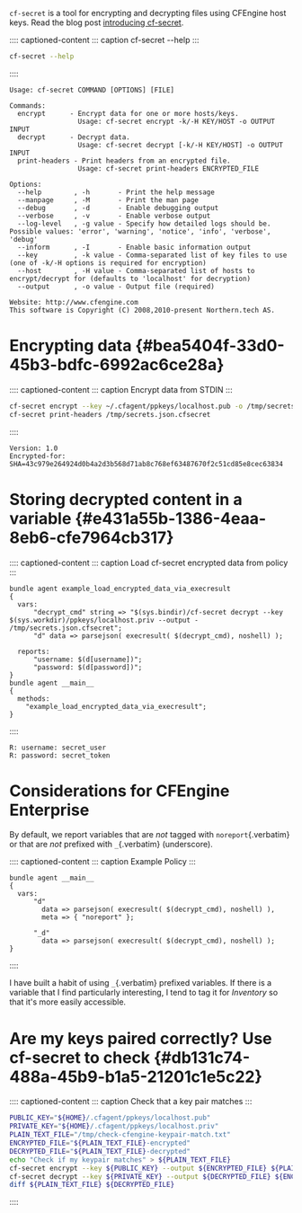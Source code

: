 `cf-secret` is a tool for encrypting and decrypting files using CFEngine
host keys. Read the blog post [introducing
cf-secret](https://cfengine.com/blog/2020/cf-secret/).

:::: captioned-content
::: caption
cf-secret --help
:::

``` {.bash org-language="sh" results="output" exports="both"}
cf-secret --help
```
::::

``` example
Usage: cf-secret COMMAND [OPTIONS] [FILE]

Commands:
  encrypt      - Encrypt data for one or more hosts/keys.
                 Usage: cf-secret encrypt -k/-H KEY/HOST -o OUTPUT INPUT
  decrypt      - Decrypt data.
                 Usage: cf-secret decrypt [-k/-H KEY/HOST] -o OUTPUT INPUT
  print-headers - Print headers from an encrypted file.
                 Usage: cf-secret print-headers ENCRYPTED_FILE

Options:
  --help        , -h       - Print the help message
  --manpage     , -M       - Print the man page
  --debug       , -d       - Enable debugging output
  --verbose     , -v       - Enable verbose output
  --log-level   , -g value - Specify how detailed logs should be. Possible values: 'error', 'warning', 'notice', 'info', 'verbose', 'debug'
  --inform      , -I       - Enable basic information output
  --key         , -k value - Comma-separated list of key files to use (one of -k/-H options is required for encryption)
  --host        , -H value - Comma-separated list of hosts to encrypt/decrypt for (defaults to 'localhost' for decryption)
  --output      , -o value - Output file (required)

Website: http://www.cfengine.com
This software is Copyright (C) 2008,2010-present Northern.tech AS.
```

# Encrypting data {#bea5404f-33d0-45b3-bdfc-6992ac6ce28a}

:::: captioned-content
::: caption
Encrypt data from STDIN
:::

``` {.bash org-language="sh" results="output" exports="both"}
cf-secret encrypt --key ~/.cfagent/ppkeys/localhost.pub -o /tmp/secrets.json.cfsecret <\(echo '{ "username": "secret_user", "password": "secret_token" }'\)
cf-secret print-headers /tmp/secrets.json.cfsecret
```
::::

``` example
Version: 1.0
Encrypted-for: SHA=43c979e264924d0b4a2d3b568d71ab8c768ef63487670f2c51cd85e8cec63834
```

# Storing decrypted content in a variable {#e431a55b-1386-4eaa-8eb6-cfe7964cb317}

:::: captioned-content
::: caption
Load cf-secret encrypted data from policy
:::

``` {.cfengine3 include-stdlib="t" log-level="info" exports="both" tangle="example_cf_secret_execresult.cf"}
bundle agent example_load_encrypted_data_via_execresult
{
  vars:
      "decrypt_cmd" string => "$(sys.bindir)/cf-secret decrypt --key $(sys.workdir)/ppkeys/localhost.priv --output - /tmp/secrets.json.cfsecret";
      "d" data => parsejson( execresult( $(decrypt_cmd), noshell) );

  reports:
      "username: $(d[username])";
      "password: $(d[password])";
}
bundle agent __main__
{
  methods:
    "example_load_encrypted_data_via_execresult";
}
```
::::

``` example
R: username: secret_user
R: password: secret_token
```

# Considerations for CFEngine Enterprise

By default, we report variables that are *not* tagged with
`noreport`{.verbatim} or that are *not* prefixed with `_`{.verbatim}
(underscore).

:::: captioned-content
::: caption
Example Policy
:::

``` {.cfengine3 include-stdlib="t" log-level="info" exports="both"}
bundle agent __main__
{
  vars:
      "d"
        data => parsejson( execresult( $(decrypt_cmd), noshell) ),
        meta => { "noreport" };

      "_d"
        data => parsejson( execresult( $(decrypt_cmd), noshell) );
}
```
::::

I have built a habit of using `_`{.verbatim} prefixed variables. If
there is a variable that I find particularly interesting, I tend to tag
it for *Inventory* so that it\'s more easily accessible.

# Are my keys paired correctly? Use cf-secret to check {#db131c74-488a-45b9-b1a5-21201c1e5c22}

:::: captioned-content
::: caption
Check that a key pair matches
:::

``` {.bash org-language="sh" results="output" exports="both"}
PUBLIC_KEY="${HOME}/.cfagent/ppkeys/localhost.pub"
PRIVATE_KEY="${HOME}/.cfagent/ppkeys/localhost.priv"
PLAIN_TEXT_FILE="/tmp/check-cfengine-keypair-match.txt"
ENCRYPTED_FILE="${PLAIN_TEXT_FILE}-encrypted"
DECRYPTED_FILE="${PLAIN_TEXT_FILE}-decrypted"
echo "Check if my keypair matches" > ${PLAIN_TEXT_FILE}
cf-secret encrypt --key ${PUBLIC_KEY} --output ${ENCRYPTED_FILE} ${PLAIN_TEXT_FILE}
cf-secret decrypt --key ${PRIVATE_KEY} --output ${DECRYPTED_FILE} ${ENCRYPTED_FILE}
diff ${PLAIN_TEXT_FILE} ${DECRYPTED_FILE} 
```
::::
